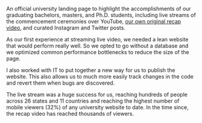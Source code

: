 An official university landing page to highlight the accomplishments of our graduating bachelors, masters, and Ph.D. students, including live streams of the commencement ceremonies over YouTube, [our own original recap video](https://youtu.be/VTRt64lE3uQ), and curated Instagram and Twitter posts.

As our first experience at streaming live video, we needed a lean website that would perform really well. So we opted to go without a database and we optimized common performance bottlenecks to reduce the size of the page.

I also worked with IT to put together a new way for us to publish the website. This also allows us to much more easily track changes in the code and revert them when bugs are discovered.

The live stream was a huge success for us, reaching hundreds of people across 26 states and 11 countries and reaching the highest number of mobile viewers (32%) of any university website to date. In the time since, the recap video has reached thousands of viewers.
